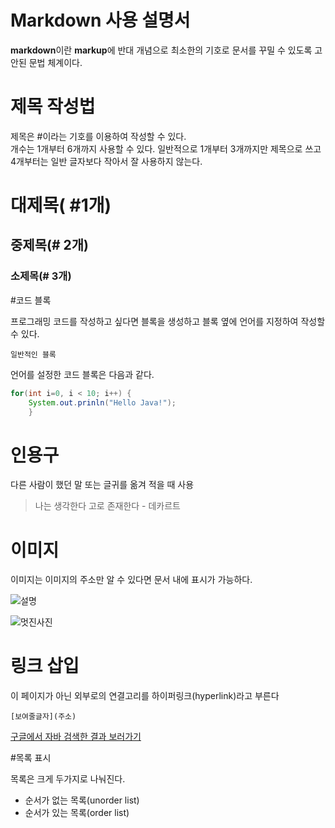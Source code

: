 # Markdown 사용 설명서

**markdown**이란 **markup**에 반대 개념으로 최소한의 기호로 문서를 꾸밀 수 있도록 고안된 문법 체계이다.

# 제목 작성법
제목은 #이라는 기호를 이용하여 작성할 수 있다.  
개수는 1개부터 6개까지 사용할 수 있다.
일반적으로 1개부터 3개까지만 제목으로 쓰고 4개부터는 일반 글자보다 작아서 잘 사용하지 않는다.


# 대제목( #1개)
## 중제목(# 2개)
### 소제목(# 3개)

#코드 블록

프로그래밍 코드를 작성하고 싶다면 블록을 생성하고 블록 옆에 언어를 지정하여 작성할 수 있다.

```
일반적인 블록
```

언어를 설정한 코드 블록은 다음과 같다.

```java
for(int i=0, i < 10; i++) {
	System.out.prinln("Hello Java!");
	}
```

# 인용구

다른 사람이 했던 말 또는 글귀를 옮겨 적을 때 사용

> 나는 생각한다 고로 존재한다 - 데카르트

# 이미지

이미지는 이미지의 주소만 알 수 있다면 문서 내에 표시가 가능하다.

![설명](주소)

![멋진사진](https://www.google.com/url?sa=i&url=https%3A%2F%2Fkr.123rf.com%2Fphoto_202544978_%25EB%25A9%258B%25EC%25A7%2584-%25EB%25B0%25B0%25EA%25B2%25BD%25ED%2599%2594%25EB%25A9%25B4%25EC%2597%2590%25EC%2584%259C-%25EC%2598%2581%25EA%25B0%2590%25EC%259D%2584-%25EB%25B0%259B%25EC%259D%2580-%25EB%25B8%2594%25EB%259E%2599%25ED%2599%2580-%25EC%259D%25BC%25EB%259F%25AC%25EC%258A%25A4%25ED%258A%25B8%25EB%25A0%2588%25EC%259D%25B4%25EC%2585%2598-%25ED%258C%2590%25ED%2583%2580%25EC%25A7%2580-%25EC%258A%25A4%25ED%2583%2580%25EC%259D%25BC-ai-%25EC%2583%259D%25EC%2584%25B1.html&psig=AOvVaw0KGH6KM7Sk42XcNpYDzOQB&ust=1703319208091000&source=images&cd=vfe&opi=89978449&ved=0CBEQjRxqFwoTCMDF44jNooMDFQAAAAAdAAAAABAD)

# 링크 삽입

이 페이지가 아닌 외부로의 연결고리를 하이퍼링크(hyperlink)라고 부른다

```
[보여줄글자](주소)
```

[구글에서 자바 검색한 결과 보러가기](https://www.google.com/search?q=%EC%9E%90%EB%B0%94&oq=%EC%9E%90%EB%B0%94&gs_lcrp=EgZjaHJvbWUyBggAEEUYOTIGCAEQRRg7MhMIAhAuGIMBGMcBGLEDGNEDGIAEMg0IAxAAGIMBGLEDGIAEMg0IBBAAGIMBGLEDGIAEMg0IBRAAGIMBGLEDGIAEMg0IBhAAGIMBGLEDGIAEMgoIBxAAGLEDGIAEMg0ICBAAGIMBGLEDGIAE0gEJMTYwNGowajE1qAIAsAIA&sourceid=chrome&ie=UTF-8)

#목록 표시

목록은 크게 두가지로 나눠진다.

- 순서가 없는 목록(unorder list)
- 순서가 있는 목록(order list)

